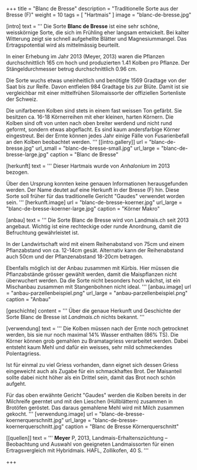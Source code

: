 +++
title = "Blanc de Bresse"
description = "Traditionelle Sorte aus der Bresse (F)"
weight = 10
tags = [ "Hartmais" ]
image = "blanc-de-bresse.jpg"

[intro]
  text = '''
Die Sorte **Blanc de Bresse** ist eine sehr schöne, weisskörnige Sorte, die sich im Frühling eher langsam entwickelt. Bei kalter Witterung zeigt sie schnell aufgehellte Blätter und Magnesiummangel. Das Ertragspotential wird als mittelmässig beurteilt.

In einer Erhebung im Jahr 2013 (Meyer, 2013) waren die Pflanzen durchschnittlich 165 cm hoch und produzierten 1.41 Kolben pro Pflanze. Der Stängeldurchmesser betrug durchschnittlich 0.96 cm.

Die Sorte wuchs etwas uneinheitlich und benötigte 1569 Gradtage von der Saat bis zur Reife. Davon entfielen 984 Gradtage bis zur Blüte. Damit ist sie vergleichbar mit einer mittelfrühen Silomaissorte der offiziellen Sortenliste der Schweiz.

Die unifarbenen Kolben sind stets in einem fast weissen Ton gefärbt. Sie besitzen ca. 16-18 Körnerreihen mit eher kleinen, harten Körnern. Die Kolben sind oft von unten nach oben breiter werdend und nicht rund geformt, sondern etwas abgeflacht. Es sind kaum andersfarbige Körner eingestreut. Bei der Ernte können jedes Jahr einige Fälle von Fusarienbefall an den Kolben beobachtet werden.
'''
  [[intro.gallery]]
    url = "blanc-de-bresse.jpg"
    url_small = "blanc-de-bresse-small.jpg"
    url_large = "blanc-de-bresse-large.jpg"
    caption = "Blanc de Bresse"


[herkunft]
  text = '''
Dieser Hartmais wurde von *Anhalonium* im 2013 bezogen.

Über den Ursprung konnten keine genauen Informationen herausgefunden werden. Der Name deutet auf eine Herkunft in der Bresse (F) hin. Diese Sorte soll früher für das traditionelle Gericht "Gaudes" verwendet worden sein.
'''
  [herkunft.image]
    url = "blanc-de-bresse-koerner.jpg"
    url_large = "blanc-de-bresse-koerner-large.jpg"
    caption = "Körner Makro"


[anbau]
  text = '''
Die Sorte Blanc de Bresse wird von Landmais.ch seit 2013 angebaut. Wichtig ist eine rechteckige oder runde Anordnung, damit die Befruchtung gewährleistet ist.

In der Landwirtschaft wird mit einem Reihenabstand von 75cm und einem Pflanzabstand von ca. 12-14cm gesät. Alternativ kann der Reihenabstand auch 50cm und der Pflanzenabstand 18-20cm betragen.

Ebenfalls möglich ist der Anbau zusammen mit Kürbis. Hier müssen die Pflanzabstände grösser gewählt werden, damit die Maispflanzen nicht überwuchert werden. Da die Sorte nicht besonders hoch wächst, ist ein Mischanbau zusammen mit Stangenbohnen nicht ideal.
'''
  [anbau.image]
    url = "anbau-parzellenbeispiel.png"
    url_large = "anbau-parzellenbeispiel.png"
    caption = "Anbau"


[geschichte]
  content = '''
Über die genaue Herkunft und Geschichte der Sorte Blanc de Bresse ist *Landmais.ch* nichts bekannt.
'''


[verwendung]
  text = '''
Die Kolben müssen nach der Ernte noch getrocknet werden, bis sie nur noch maximal 14% Wasser enthalten (86% TS). Die Körner können grob gemahlen zu Bramatagriess verarbeitet werden. Dabei entsteht kaum Mehl und dafür ein weisses, sehr mild schmeckendes Polentagriess.

Ist für einmal zu viel Griess vorhanden, dann eignet sich dessen Griess eingeweicht auch als Zugabe für ein schmackhaftes Brot. Der Maisanteil sollte dabei nicht höher als ein Drittel sein, damit das Brot noch schön aufgeht.

Für das oben erwähnte Gericht "Gaudes" werden die Kolben bereits in der Milchreife geerntet und mit den Lieschen (Hüllblättern) zusammen in Brotöfen geröstet. Das daraus gemahlene Mehl wird mit Milch zusammen gekocht.
'''
  [verwendung.image]
    url = "blanc-de-bresse-koernerquerschnitt.jpg"
    url_large = "blanc-de-bresse-koernerquerschnitt.jpg"
    caption = "Blanc de Bresse Körnerquerschnitt"


[[quellen]]
  text = '''
**Meyer** P, 2013, Landmais-Erhaltenszüchtung – Beobachtung und Auswahl von geeigneten Landmaissorten für einen Ertragsvergleich mit Hybridmais. HAFL, Zollikofen, 40 S.
'''

+++

